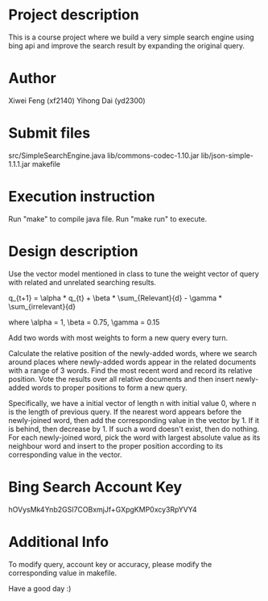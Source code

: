 # Project description
This is a course project where we build a very simple search engine using bing api and improve the search result by expanding the original query.

# Author
Xiwei Feng (xf2140)
Yihong Dai (yd2300)

# Submit files
src/SimpleSearchEngine.java lib/commons-codec-1.10.jar  lib/json-simple-1.1.1.jar makefile

# Execution instruction
Run "make" to compile java file.
Run "make run" to execute.

# Design description
Use the vector model mentioned in class to tune the weight vector of query with related and unrelated searching results. 

q_{t+1} = \alpha * q_{t} + \beta * \sum_{Relevant}{d} - \gamma * \sum_{irrelevant}{d}

where \alpha = 1, \beta = 0.75, \gamma = 0.15

Add two words with most weights to form a new query every turn.

Calculate the relative position of the newly-added words, where we search around places where newly-added words appear in the related documents with a range of 3 words. Find the most recent word and record its relative position. Vote the results over all relative documents and then insert newly-added words to proper positions to form a new query.

Specifically, we have a initial vector of length n with initial value 0, where n is the length of previous query. If the nearest word appears before the newly-joined word, then add the corresponding value in the vector by 1. If it is behind, then decrease by 1. If such a word doesn't exist, then do nothing. For each newly-joined word, pick the word with largest absolute value as its neighbour word and insert to the proper position according to its corresponding value in the vector. 

# Bing Search Account Key
hOVysMk4Ynb2GSI7COBxmjJf+GXpgKMP0xcy3RpYVY4

# Additional Info
To modify query, account key or accuracy, please modify the corresponding value in makefile. 

Have a good day :)
